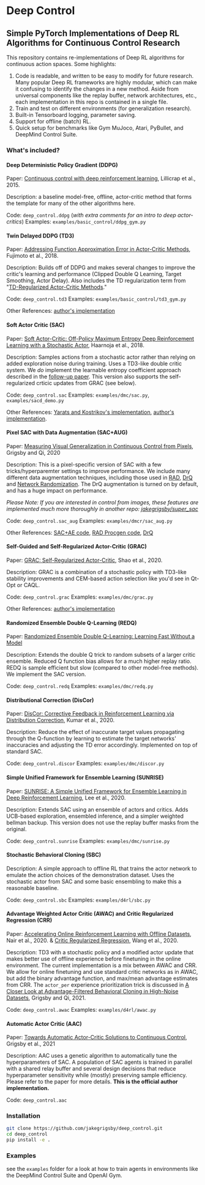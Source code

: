 # Deep Control
## Simple PyTorch Implementations of Deep RL Algorithms for Continuous Control Research

This repository contains re-implementations of Deep RL algorithms for continuous action spaces. Some highlights:

1) Code is readable, and written to be easy to modify for future research. Many popular Deep RL frameworks are highly modular, which can make it confusing to identify the changes in a new method. Aside from universal components like the replay buffer, network architectures, etc., each implementation in this repo is contained in a single file.
2) Train and test on different environments (for generalization research).
3) Built-in Tensorboard logging, parameter saving.
4) Support for offline (batch) RL.
5) Quick setup for benchmarks like Gym MuJoco, Atari, PyBullet, and DeepMind Control Suite.

### What's included?

#### Deep Deterministic Policy Gradient (DDPG)
Paper: [Continuous control with deep reinforcement learning](https://arxiv.org/abs/1509.02971), Lillicrap et al., 2015.

Description: a baseline model-free, offline, actor-critic method that forms the template for many of the other algorithms here.

Code: `deep_control.ddpg` (*with extra comments for an intro to deep actor-critics*)
Examples: `examples/basic_control/ddpg_gym.py`

#### Twin Delayed DDPG (TD3)
Paper: [Addressing Function Approximation Error in Actor-Critic Methods](https://arxiv.org/abs/1802.09477), Fujimoto et al., 2018.

Description: Builds off of DDPG and makes several changes to improve the critic's learning and performance (Clipped Double Q Learning, Target Smoothing, Actor Delay). Also includes the TD regularization term from "[TD-Regularized Actor-Critic Methods](https://arxiv.org/abs/1812.08288)."

Code: `deep_control.td3`
Examples: `examples/basic_control/td3_gym.py`

Other References: [author's implementation](https://github.com/sfujim/TD3)

#### Soft Actor Critic (SAC)
Paper: [Soft Actor-Critic: Off-Policy Maximum Entropy Deep Reinforcement Learning with a Stochastic Actor](https://arxiv.org/abs/1801.01290), Haarnoja et al., 2018.

Description: Samples actions from a stochastic actor rather than relying on added exploration noise during training. Uses a TD3-like double critic system. We *do* implement the learnable entropy coefficient approach described in the [follow-up paper](https://arxiv.org/abs/1812.05905). This version also supports the self-regularized crticic updates from GRAC (see below).

Code: `deep_control.sac`
Examples: `examples/dmc/sac.py`, `examples/sacd_demo.py`

Other References: [Yarats and Kostrikov's implementation](https://github.com/denisyarats/pytorch_sac), [author's implementation](https://github.com/haarnoja/sac).

#### Pixel SAC with Data Augmentation (SAC+AUG)
Paper: [Measuring Visual Generalization in Continuous Control from Pixels](https://arxiv.org/abs/2010.06740), Grigsby and Qi, 2020

Description: This is a pixel-specific version of SAC with a few tricks/hyperparemter settings to improve performance. We include many different data augmentation techniques, including those used in [RAD](https://arxiv.org/abs/2004.14990), [DrQ](https://arxiv.org/abs/2004.13649) and [Network Randomization](https://arxiv.org/abs/1910.05396). The DrQ augmentation is turned on by default, and has a huge impact on performance.

*Please Note: If you are interested in control from images, these features are implemented much more thoroughly in another repo: [jakegrigsby/super_sac](https://github.com/jakegrigsby/super_sac)*

Code: `deep_control.sac_aug`
Examples: `examples/dmcr/sac_aug.py`

Other References: [SAC+AE code](https://github.com/denisyarats/pytorch_sac_ae), [RAD Procgen code](https://github.com/pokaxpoka/rad_procgen), [DrQ](https://github.com/denisyarats/drq)

#### Self-Guided and Self-Regularized Actor-Critic (GRAC)
Paper: [GRAC: Self-Regularized Actor-Critic](https://arxiv.org/abs/2009.08973), Shao et al., 2020.

Description: GRAC is a combination of a stochastic policy with TD3-like stability improvements and CEM-based action selection like you'd see in Qt-Opt or CAQL.

Code: `deep_control.grac`
Examples: `examples/dmc/grac.py`

Other References: [author's implementation](https://github.com/stanford-iprl-lab/GRAC)

#### Randomized Ensemble Double Q-Learning (REDQ)
Paper: [Randomized Ensemble Double Q-Learning: Learning Fast Without a Model](https://openreview.net/forum?id=AY8zfZm0tDd)

Description: Extends the double Q trick to random subsets of a larger critic ensemble. Reduced Q function bias allows for a much higher replay ratio. REDQ is sample efficient but slow (compared to other model-free methods). We implement the SAC version.

Code: `deep_control.redq`
Examples: `examples/dmc/redq.py`

#### Distributional Correction (DisCor)
Paper: [DisCor: Corrective Feedback in Reinforcement Learning via Distribution Correction](https://arxiv.org/abs/2003.07305), Kumar et al., 2020.

Description: Reduce the effect of inaccurate target values propagating through the Q-function by learning to estimate the target networks' inaccuracies and adjusting the TD error accordingly. Implemented on top of standard SAC.

Code: `deep_control.discor`
Examples: `examples/dmc/discor.py`

#### Simple Unified Framework for Ensemble Learning (SUNRISE)
Paper: [SUNRISE: A Simple Unified Framework for Ensemble Learning in Deep Reinforcement Learning](https://arxiv.org/abs/2007.04938), Lee et al., 2020.

Description: Extends SAC using an ensemble of actors and critics. Adds UCB-based exploration, ensembled inference, and a simpler weighted bellman backup. This version does not use the replay buffer masks from the original.

Code: `deep_control.sunrise`
Examples: `examples/dmc/sunrise.py`

#### Stochastic Behavioral Cloning (SBC)

Description: A simple approach to offline RL that trains the actor network to emulate the action choices of the demonstration dataset. Uses the stochastic actor from SAC and some basic ensembling to make this a reasonable baseline.

Code: `deep_control.sbc`
Examples: `examples/d4rl/sbc.py`

#### Advantage Weighted Actor Critic (AWAC) and Critic Regularized Regression (CRR)
Paper: [Accelerating Online Reinforcement Learning with Offline Datasets](https://arxiv.org/abs/2006.09359), Nair et al., 2020. & [Critic Regularized Regression](https://arxiv.org/abs/2006.15134), Wang et al., 2020.

Description: TD3 with a stochastic policy and a modified actor update that makes better use of offline experience before finetuning in the online environment. The current implementation is a mix between AWAC and CRR. We allow for online finetuning and use standard critic networks as in AWAC, but add the binary advantage function, and max/mean advantage estimates from CRR. The `actor_per` experience prioritization trick is discussed in [A Closer Look at Advantage-Filtered Behavioral Cloning
in High-Noise Datasets](https://arxiv.org/abs/2110.04698), Grigsby and Qi, 2021.

Code: `deep_control.awac`
Examples: `examples/d4rl/awac.py`

#### Automatic Actor Critic (AAC)
Paper: [Towards Automatic Actor-Critic Solutions to Continuous Control](https://arxiv.org/abs/2106.08918), Grigsby et al., 2021

Description: AAC uses a genetic algorithm to automatically tune the hyperparameters of SAC. A population of SAC agents is trained in parallel with a shared relay buffer and several design decisions that reduce hyperparameter sensitivity while (mostly) preserving sample efficiency. Please refer to the paper for more details. **This is the official author implementation.**

Code: `deep_control.aac`


### Installation
```bash
git clone https://github.com/jakegrigsby/deep_control.git
cd deep_control
pip install -e .
```

### Examples
see the `examples` folder for a look at how to train agents in environments like the DeepMind Control Suite and OpenAI Gym.

